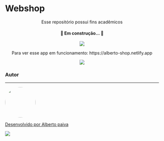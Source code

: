 # Webshop







<p align="center">
  Esse repositório possui fins acadêmicos
</p>
<h4 align="center"> 
	🚧   Em construção...  🚧
</h4>




<p align="center"> <img src="https://img.shields.io/badge/Angular-11.0.7-blue" ></p>

<p align="center"> Para ver esse app em funcionamento: https://alberto-shop.netlify.app</p>

<p align="center"> <img src="https://i.postimg.cc/8kq5M6wc/e-shop.png"></p>

### Autor
---

<a href="https://avatars.githubusercontent.com/u/59654091?s=96&v=4">
 <img style="border-radius: 50%;" src="https://avatars.githubusercontent.com/u/59654091?s=96&v=4" width="100px;" alt=""/>
 <br />



Desenvolvido por Alberto paiva
<p> <img src="https://img.shields.io/badge/Linkedin-https%3A%2F%2Fwww.linkedin.com%2Fin%2Falberto--paiva--8ba467137%2F-blue"> </p>

